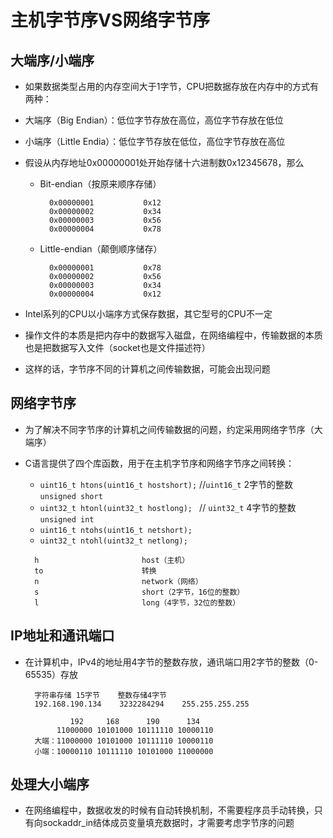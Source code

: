 # **主机字节序VS网络字节序**

## **大端序/小端序**
- 如果数据类型占用的内存空间大于1字节，CPU把数据存放在内存中的方式有两种：
- 大端序（Big Endian）：低位字节存放在高位，高位字节存放在低位
- 小端序（Little Endia）：低位字节存放在低位，高位字节存放在高位
- 假设从内存地址0x00000001处开始存储十六进制数0x12345678，那么
    - Bit-endian（按原来顺序存储）
        <div class="grid" markdown>
        
            0x00000001           0x12 
            0x00000002           0x34
            0x00000003           0x56
            0x00000004           0x78
        </div>
        
    - Little-endian（颠倒顺序储存）
        <div class="grid" markdown>

            0x00000001           0x78
            0x00000002           0x56
            0x00000003           0x34
            0x00000004           0x12
        </div>

- Intel系列的CPU以小端序方式保存数据，其它型号的CPU不一定
- 操作文件的本质是把内存中的数据写入磁盘，在网络编程中，传输数据的本质也是把数据写入文件（socket也是文件描述符）
- 这样的话，字节序不同的计算机之间传输数据，可能会出现问题

## **网络字节序**
- 为了解决不同字节序的计算机之间传输数据的问题，约定采用网络字节序（大端序）
- C语言提供了四个库函数，用于在主机字节序和网络字节序之间转换：
    - `uint16_t htons(uint16_t hostshort);`   //`uint16_t` 2字节的整数 `unsigned short`
    - `uint32_t htonl(uint32_t hostlong); `   // `uint32_t`  4字节的整数 `unsigned int`
    - `uint16_t ntohs(uint16_t netshort);`
    - `uint32_t ntohl(uint32_t netlong);`

    <div class="grid" markdown>
    
        h	                    host（主机）
        to                      转换
        n	                    network（网络）
        s	                    short（2字节，16位的整数）
        l	                    long（4字节，32位的整数）

    </div>

## **IP地址和通讯端口**
- 在计算机中，IPv4的地址用4字节的整数存放，通讯端口用2字节的整数（0-65535）存放

    <div class="grid" markdown>
    
        字符串存储 15字节    整数存储4字节
        192.168.190.134    3232284294    255.255.255.255
        
                192     168      190      134
             11000000 10101000 10111110 10000110
        大端：11000000 10101000 10111110 10000110
        小端：10000110 10111110 10101000 11000000

    </div>

## **处理大小端序**
- 在网络编程中，数据收发的时候有自动转换机制，不需要程序员手动转换，只有向sockaddr_in结体成员变量填充数据时，才需要考虑字节序的问题
